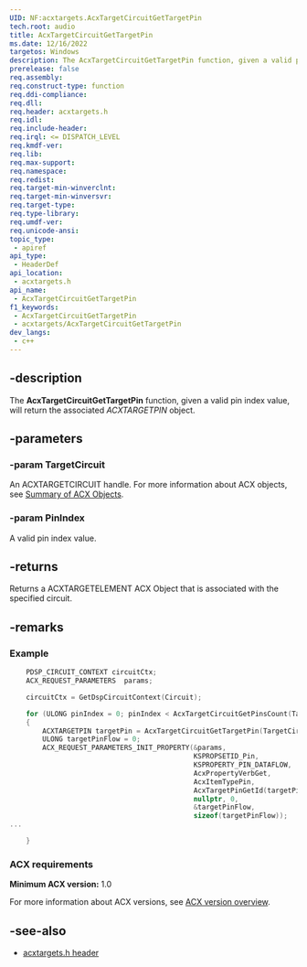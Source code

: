 ```yaml
---
UID: NF:acxtargets.AcxTargetCircuitGetTargetPin
tech.root: audio
title: AcxTargetCircuitGetTargetPin
ms.date: 12/16/2022
targetos: Windows
description: The AcxTargetCircuitGetTargetPin function, given a valid pin index value, will return the associated ACXTARGETPIN object.
prerelease: false
req.assembly: 
req.construct-type: function
req.ddi-compliance: 
req.dll: 
req.header: acxtargets.h
req.idl: 
req.include-header: 
req.irql: <= DISPATCH_LEVEL
req.kmdf-ver: 
req.lib: 
req.max-support: 
req.namespace: 
req.redist: 
req.target-min-winverclnt: 
req.target-min-winversvr: 
req.target-type: 
req.type-library: 
req.umdf-ver: 
req.unicode-ansi: 
topic_type:
 - apiref
api_type:
 - HeaderDef
api_location:
 - acxtargets.h
api_name:
 - AcxTargetCircuitGetTargetPin
f1_keywords:
 - AcxTargetCircuitGetTargetPin
 - acxtargets/AcxTargetCircuitGetTargetPin
dev_langs:
 - c++
---
```


## -description

The **AcxTargetCircuitGetTargetPin** function, given a valid pin index value, will return the associated *ACXTARGETPIN* object.

## -parameters

### -param TargetCircuit

An ACXTARGETCIRCUIT handle. For more information about ACX objects, see [Summary of ACX Objects](/windows-hardware/drivers/audio/acx-summary-of-objects).

### -param PinIndex

A valid pin index value.

## -returns

Returns a ACXTARGETELEMENT ACX Object that is associated with the specified circuit.

## -remarks

### Example

```cpp
    PDSP_CIRCUIT_CONTEXT circuitCtx;
    ACX_REQUEST_PARAMETERS  params;

    circuitCtx = GetDspCircuitContext(Circuit);    

    for (ULONG pinIndex = 0; pinIndex < AcxTargetCircuitGetPinsCount(TargetCircuit); ++pinIndex)
    {
        ACXTARGETPIN targetPin = AcxTargetCircuitGetTargetPin(TargetCircuit, pinIndex);
        ULONG targetPinFlow = 0;
        ACX_REQUEST_PARAMETERS_INIT_PROPERTY(&params,
                                             KSPROPSETID_Pin,
                                             KSPROPERTY_PIN_DATAFLOW,
                                             AcxPropertyVerbGet,
                                             AcxItemTypePin,
                                             AcxTargetPinGetId(targetPin),
                                             nullptr, 0,
                                             &targetPinFlow,
                                             sizeof(targetPinFlow));
...

    }
```

### ACX requirements

**Minimum ACX version:** 1.0

For more information about ACX versions, see [ACX version overview](/windows-hardware/drivers/audio/acx-version-overview).

## -see-also

- [acxtargets.h header](index.md)
